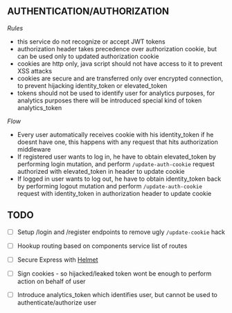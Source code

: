 AUTHENTICATION/AUTHORIZATION
--

*Rules*
* this service do not recognize or accept JWT tokens
* authorization header takes precedence over authorization cookie, 
  but can be used only to updated authorization cookie
* cookies are http only, java script should not have access to it to prevent XSS attacks
* cookies are secure and are transferred only over encrypted connection, 
  to prevent hijacking identity_token or elevated_token 
* tokens should not be used to identify user for analytics purposes, 
  for analytics purposes there will be introduced special kind of token analytics_token

*Flow*
* Every user automatically receives cookie with his identity_token if he doesnt have one,
  this happens with any request that hits authorization middleware
* If registered user wants to log in, he have to obtain elevated_token by performing login mutation,
  and perform `/update-auth-cookie` request authorized with elevated_token in header to update cookie
* If logged in user wants to log out, he have to obtain identity_token back by performing logout mutation
  and perform `/update-auth-cookie` request with identity_token in authorization header to update cookie

TODO
--

* [ ] Setup /login and /register endpoints to remove ugly `/update-cookie` hack 
* [ ] Hookup routing based on components service list of routes 
* [ ] Secure Express with [Helmet](https://github.com/helmetjs/helmet)
* [ ] Sign cookies - so hijacked/leaked token wont be enough to perform action on behalf of user   
* [ ] Introduce analytics_token which identifies user, but cannot be used to authenticate/authorize user
 
